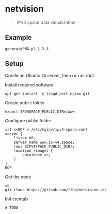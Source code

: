 # netvision

> IPv4 space data visualization

## Example

```
generatePNG.pl 1.2.3
```

## Setup

Create an Ubuntu 14 server, then run as root

Install required software

```
apt-get install -y libgd-perl nginx git
```

Create public folder

```
export IPV4SPACE_PUBLIC_DIR=/www
```

Configure public folder

```
cat <<EOF > /etc/nginx/ipv4-space.conf
server {
    listen 80;
    server_name www.ip-v4.space;
    root $IPV4SPACE_PUBLIC_DIR/;
    location /images {
        autoindex on;
    }
}
EOF
```

Get the code

```
cd
git clone https://github.com/fibo/netvision.git
```

Init crontab

```
# TODO
```
